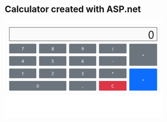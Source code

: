 # Calculator created with ASP.net
![alt text](https://github.com/JakubW99/Kalkulator.AspNetCoreApp/blob/master/calc.png?raw=true)
